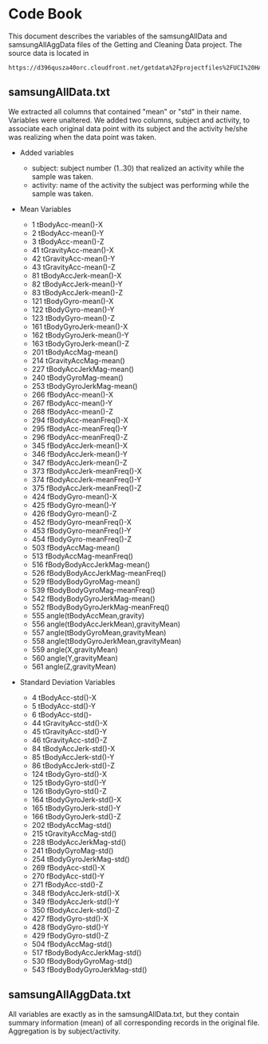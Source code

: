 Code Book
=========

This document describes the variables of the samsungAllData and samsungAllAggData files of the Getting and Cleaning Data project.  The source data is located in

    https://d396qusza40orc.cloudfront.net/getdata%2Fprojectfiles%2FUCI%20HAR%20Dataset.zip
  
samsungAllData.txt
------------------

  We extracted all columns that contained "mean" or "std" in their name.  Variables were unaltered.
  We added two columns, subject and activity, to associate each original data point
  with its subject and the activity he/she was realizing when the data point was taken.

  * Added variables
    - subject: subject number (1..30) that realized an activity while the sample was taken.
    - activity: name of the activity the subject was performing while the sample was taken.
   
  * Mean Variables
    - 1 tBodyAcc-mean()-X
    - 2 tBodyAcc-mean()-Y
    - 3 tBodyAcc-mean()-Z
    - 41 tGravityAcc-mean()-X
    - 42 tGravityAcc-mean()-Y
    - 43 tGravityAcc-mean()-Z
    - 81 tBodyAccJerk-mean()-X
    - 82 tBodyAccJerk-mean()-Y
    - 83 tBodyAccJerk-mean()-Z
    - 121 tBodyGyro-mean()-X
    - 122 tBodyGyro-mean()-Y
    - 123 tBodyGyro-mean()-Z
    - 161 tBodyGyroJerk-mean()-X
    - 162 tBodyGyroJerk-mean()-Y
    - 163 tBodyGyroJerk-mean()-Z
    - 201 tBodyAccMag-mean()
    - 214 tGravityAccMag-mean()
    - 227 tBodyAccJerkMag-mean()
    - 240 tBodyGyroMag-mean()
    - 253 tBodyGyroJerkMag-mean()
    - 266 fBodyAcc-mean()-X
    - 267 fBodyAcc-mean()-Y
    - 268 fBodyAcc-mean()-Z
    - 294 fBodyAcc-meanFreq()-X
    - 295 fBodyAcc-meanFreq()-Y
    - 296 fBodyAcc-meanFreq()-Z
    - 345 fBodyAccJerk-mean()-X
    - 346 fBodyAccJerk-mean()-Y
    - 347 fBodyAccJerk-mean()-Z
    - 373 fBodyAccJerk-meanFreq()-X
    - 374 fBodyAccJerk-meanFreq()-Y
    - 375 fBodyAccJerk-meanFreq()-Z
    - 424 fBodyGyro-mean()-X
    - 425 fBodyGyro-mean()-Y
    - 426 fBodyGyro-mean()-Z
    - 452 fBodyGyro-meanFreq()-X
    - 453 fBodyGyro-meanFreq()-Y
    - 454 fBodyGyro-meanFreq()-Z
    - 503 fBodyAccMag-mean()
    - 513 fBodyAccMag-meanFreq()
    - 516 fBodyBodyAccJerkMag-mean()
    - 526 fBodyBodyAccJerkMag-meanFreq()
    - 529 fBodyBodyGyroMag-mean()
    - 539 fBodyBodyGyroMag-meanFreq()
    - 542 fBodyBodyGyroJerkMag-mean()
    - 552 fBodyBodyGyroJerkMag-meanFreq()
    - 555 angle(tBodyAccMean,gravity)
    - 556 angle(tBodyAccJerkMean),gravityMean)
    - 557 angle(tBodyGyroMean,gravityMean)
    - 558 angle(tBodyGyroJerkMean,gravityMean)
    - 559 angle(X,gravityMean)
    - 560 angle(Y,gravityMean)
    - 561 angle(Z,gravityMean)

  * Standard Deviation Variables
    - 4 tBodyAcc-std()-X
    - 5 tBodyAcc-std()-Y
    - 6 tBodyAcc-std()-
    - 44 tGravityAcc-std()-X
    - 45 tGravityAcc-std()-Y
    - 46 tGravityAcc-std()-Z
    - 84 tBodyAccJerk-std()-X
    - 85 tBodyAccJerk-std()-Y
    - 86 tBodyAccJerk-std()-Z
    - 124 tBodyGyro-std()-X
    - 125 tBodyGyro-std()-Y
    - 126 tBodyGyro-std()-Z
    - 164 tBodyGyroJerk-std()-X
    - 165 tBodyGyroJerk-std()-Y
    - 166 tBodyGyroJerk-std()-Z
    - 202 tBodyAccMag-std()
    - 215 tGravityAccMag-std()
    - 228 tBodyAccJerkMag-std()
    - 241 tBodyGyroMag-std()
    - 254 tBodyGyroJerkMag-std()
    - 269 fBodyAcc-std()-X
    - 270 fBodyAcc-std()-Y
    - 271 fBodyAcc-std()-Z
    - 348 fBodyAccJerk-std()-X
    - 349 fBodyAccJerk-std()-Y
    - 350 fBodyAccJerk-std()-Z
    - 427 fBodyGyro-std()-X
    - 428 fBodyGyro-std()-Y
    - 429 fBodyGyro-std()-Z
    - 504 fBodyAccMag-std()
    - 517 fBodyBodyAccJerkMag-std()
    - 530 fBodyBodyGyroMag-std()
    - 543 fBodyBodyGyroJerkMag-std()

samsungAllAggData.txt
---------------------

All variables are exactly as in the samsungAllData.txt, but they contain summary information (mean) of all corresponding records in the original file.  Aggregation is by subject/activity.
